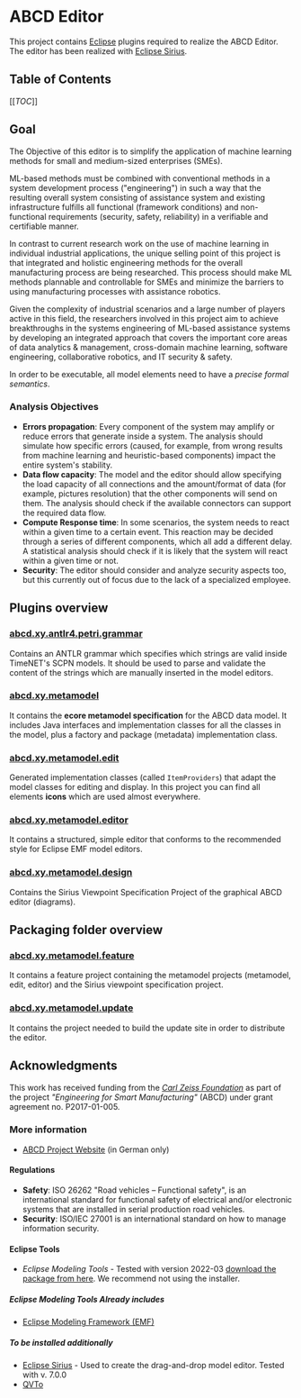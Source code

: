 # ABCD Editor
This project contains [Eclipse](https://eclipse.org) plugins required to realize the ABCD Editor. The editor has been realized with [Eclipse Sirius](https://www.eclipse.org/sirius/).

## Table of Contents
 [[_TOC_]]

## Goal
The Objective of this editor is to simplify the application of machine learning methods for small and medium-sized enterprises (SMEs).

ML-based methods must be combined with conventional methods in a system development process ("engineering") in such a way that the resulting overall system consisting of assistance system and existing infrastructure fulfills all functional (framework conditions) and non-functional requirements (security, safety, reliability) in a verifiable and certifiable manner.

In contrast to current research work on the use of machine learning in individual industrial applications, the unique selling point of this project is that integrated and holistic engineering methods for the overall manufacturing process are being researched. This process should make ML methods plannable and controllable for SMEs and minimize the barriers to using manufacturing processes with assistance robotics.

Given the complexity of industrial scenarios and a large number of players active in this field, the researchers involved in this project aim to achieve breakthroughs in the systems engineering of ML-based assistance systems by developing an integrated approach that covers the important core areas of data analytics & management, cross-domain machine learning, software engineering, collaborative robotics, and IT security & safety.

In order to be executable, all model elements need to have a *precise formal semantics*.

### Analysis Objectives
- **Errors propagation**: Every component of the system may amplify or reduce errors that generate inside a system. The analysis should simulate how specific errors (caused, for example, from wrong results from machine learning and heuristic-based components) impact the entire system's stability.
- **Data flow capacity**: The model and the editor should allow specifying the load capacity of all connections and the amount/format of data (for example, pictures resolution) that the other components will send on them. The analysis should check if the available connectors can support the required data flow.
- **Compute Response time**: In some scenarios, the system needs to react within a given time to a certain event. This reaction may be decided through a series of different components, which all add a different delay. A statistical analysis should check if it is likely that the system will react within a given time or not.
- **Security**: The editor should consider and analyze security aspects too, but this currently out of focus due to the lack of a specialized employee.

## Plugins overview
### [abcd.xy.antlr4.petri.grammar](plugins/abcd.xy.antlr4.petri.grammar)
Contains an ANTLR grammar which specifies which strings are valid inside TimeNET's SCPN models. It should be used to parse and validate the content of the strings which are manually inserted in the model editors.

### [abcd.xy.metamodel](plugins/abcd.xy.metamodel)
It contains the **ecore metamodel specification** for the ABCD data model. It includes Java interfaces and implementation classes for all the classes in the model, plus a factory and package (metadata) implementation class.

### [abcd.xy.metamodel.edit](plugins/abcd.xy.metamodel.edit)
Generated implementation classes (called `ItemProviders`) that adapt the model classes for editing and display. In this project you can find all elements **icons** which are used almost everywhere.

### [abcd.xy.metamodel.editor](plugins/abcd.xy.metamodel.editor)
It contains a structured, simple editor that conforms to the recommended style for Eclipse EMF model editors.

### [abcd.xy.metamodel.design](plugins/abcd.xy.metamodel.design)
Contains the Sirius Viewpoint Specification Project of the graphical ABCD editor (diagrams).

## Packaging folder overview
### [abcd.xy.metamodel.feature](packaging/abcd.xy.metamodel.feature)
It contains a feature project containing the metamodel projects (metamodel, edit, editor) and the Sirius viewpoint specification project.

### [abcd.xy.metamodel.update](packaging/abcd.xy.metamodel.update)
It contains the project needed to build the update site in order to distribute the editor.

## Acknowledgments
This work has received funding from the _[Carl Zeiss Foundation](https://www.carl-zeiss-stiftung.de/english)_ as part of the project _"Engineering for Smart Manufacturing"_ (ABCD) under grant agreement no. P2017-01-005.

### More information
- [ABCD Project Website](https://abcd-projekt.de) (in German only)
#### Regulations
- **Safety**: ISO 26262 "Road vehicles – Functional safety", is an international standard for functional safety of electrical and/or electronic systems that are installed in serial production road vehicles.
- **Security**: ISO/IEC 27001 is an international standard on how to manage information security.

#### Eclipse Tools
- *Eclipse Modeling Tools* - Tested with version 2022-03 [download the package from here](https://www.eclipse.org/downloads/packages/). We recommend not using the installer.
##### Eclipse Modeling Tools Already includes
- [Eclipse Modeling Framework (EMF)](https://www.eclipse.org/modeling/emf/)
##### To be installed additionally
- [Eclipse Sirius](https://www.eclipse.org/sirius) - Used to create the drag-and-drop model editor. Tested with v. 7.0.0
- [QVTo](https://projects.eclipse.org/projects/modeling.mmt.qvt-oml)
